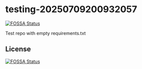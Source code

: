 # testing-20250709200932057
[![FOSSA Status](https://app.fossa.com/api/projects/git%2Bgithub.com%2Fkirogum%2Ftesting-20250709200932057.svg?type=shield)](https://app.fossa.com/projects/git%2Bgithub.com%2Fkirogum%2Ftesting-20250709200932057?ref=badge_shield)

Test repo with empty requirements.txt


## License
[![FOSSA Status](https://app.fossa.com/api/projects/git%2Bgithub.com%2Fkirogum%2Ftesting-20250709200932057.svg?type=large)](https://app.fossa.com/projects/git%2Bgithub.com%2Fkirogum%2Ftesting-20250709200932057?ref=badge_large)